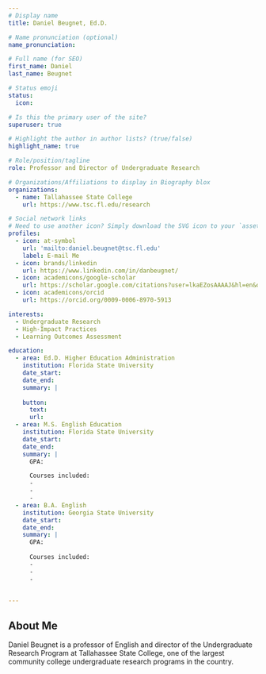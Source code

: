 ```yaml
---
# Display name
title: Daniel Beugnet, Ed.D.

# Name pronunciation (optional)
name_pronunciation: 

# Full name (for SEO)
first_name: Daniel
last_name: Beugnet

# Status emoji
status:
  icon: 

# Is this the primary user of the site?
superuser: true

# Highlight the author in author lists? (true/false)
highlight_name: true

# Role/position/tagline
role: Professor and Director of Undergraduate Research

# Organizations/Affiliations to display in Biography blox
organizations:
  - name: Tallahassee State College
    url: https://www.tsc.fl.edu/research

# Social network links
# Need to use another icon? Simply download the SVG icon to your `assets/media/icons/` folder.
profiles:
  - icon: at-symbol
    url: 'mailto:daniel.beugnet@tsc.fl.edu'
    label: E-mail Me
  - icon: brands/linkedin
    url: https://www.linkedin.com/in/danbeugnet/
  - icon: academicons/google-scholar
    url: https://scholar.google.com/citations?user=lkaEZosAAAAJ&hl=en&oi=ao
  - icon: academicons/orcid
    url: https://orcid.org/0009-0006-8970-5913

interests:
  - Undergraduate Research
  - High-Impact Practices
  - Learning Outcomes Assessment

education:
  - area: Ed.D. Higher Education Administration
    institution: Florida State University
    date_start: 
    date_end: 
    summary: |
      
    button:
      text: 
      url: 
  - area: M.S. English Education
    institution: Florida State University
    date_start: 
    date_end: 
    summary: |
      GPA: 

      Courses included:
      - 
      - 
      - 
  - area: B.A. English
    institution: Georgia State University
    date_start: 
    date_end: 
    summary: |
      GPA: 
      
      Courses included:
      - 
      - 
      - 

     
---
```


## About Me

Daniel Beugnet is a professor of English and director of the Undergraduate Research Program at Tallahassee State College, one of the largest community college undergraduate research programs in the country.
